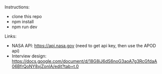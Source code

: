 Instructions:

- clone this repo
- npm install
- npm run dev

Links:

- NASA API: https://api.nasa.gov (need to get api key, then use the APOD api)
- Interview design: https://docs.google.com/document/d/18G8iJ6dS6noG3aoA7g3RcGfdaA06BfrQoNY8xjZonlA/edit?tab=t.0
